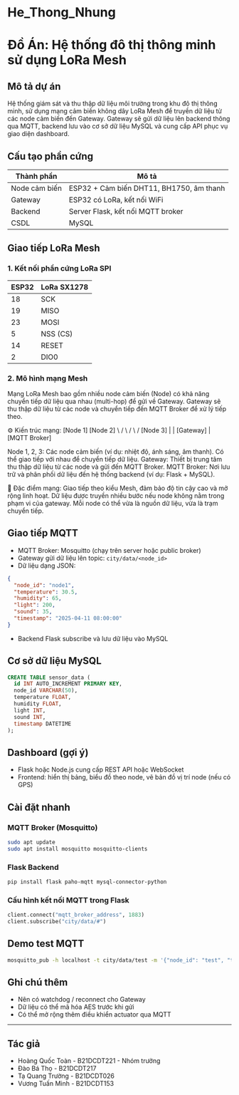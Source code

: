# He_Thong_Nhung
# Đồ Án: Hệ thống đô thị thông minh sử dụng LoRa Mesh

## Mô tả dự án
Hệ thống giám sát và thu thập dữ liệu môi trường trong khu đô thị thông minh, sử dụng mạng cảm biến không dây LoRa Mesh để truyền dữ liệu từ các node cảm biến đến Gateway. Gateway sẽ gửi dữ liệu lên backend thông qua MQTT, backend lưu vào cơ sở dữ liệu MySQL và cung cấp API phục vụ giao diện dashboard.

## Cấu tạo phần cứng

| Thành phần      | Mô tả                                |
|----------------|----------------------------------------|
| Node cảm biến  | ESP32 + Cảm biến DHT11, BH1750, âm thanh |
| Gateway        | ESP32 có LoRa, kết nối WiFi            |
| Backend        | Server Flask, kết nối MQTT broker       |
| CSDL           | MySQL                                  |

## Giao tiếp LoRa Mesh

### 1. Kết nối phần cứng LoRa SPI

| ESP32 | LoRa SX1278 |
|-------|--------------|
| 18    | SCK          |
| 19    | MISO         |
| 23    | MOSI         |
| 5     | NSS (CS)     |
| 14    | RESET        |
| 2     | DIO0         |

### 2. Mô hình mạng Mesh
Mạng LoRa Mesh bao gồm nhiều node cảm biến (Node) có khả năng chuyển tiếp dữ liệu qua nhau (multi-hop) để gửi về Gateway. Gateway sẽ thu thập dữ liệu từ các node và chuyển tiếp đến MQTT Broker để xử lý tiếp theo.

⚙️ Kiến trúc mạng:
          [Node 1]       [Node 2]
              \           /
               \         /
                \       /
                [Node 3]
                    |
                    |
                [Gateway]
                    |
              [MQTT Broker]

Node 1, 2, 3: Các node cảm biến (ví dụ: nhiệt độ, ánh sáng, âm thanh). Có thể giao tiếp với nhau để chuyển tiếp dữ liệu.
Gateway: Thiết bị trung tâm thu thập dữ liệu từ các node và gửi đến MQTT Broker.
MQTT Broker: Nơi lưu trữ và phân phối dữ liệu đến hệ thống backend (ví dụ: Flask + MySQL).

🔁 Đặc điểm mạng:
Giao tiếp theo kiểu Mesh, đảm bảo độ tin cậy cao và mở rộng linh hoạt.
Dữ liệu được truyền nhiều bước nếu node không nằm trong phạm vi của gateway.
Mỗi node có thể vừa là nguồn dữ liệu, vừa là trạm chuyển tiếp.

## Giao tiếp MQTT

- MQTT Broker: Mosquitto (chạy trên server hoặc public broker)
- Gateway gửi dữ liệu lên topic: `city/data/<node_id>`
- Dữ liệu dạng JSON:
```json
{
  "node_id": "node1",
  "temperature": 30.5,
  "humidity": 65,
  "light": 200,
  "sound": 35,
  "timestamp": "2025-04-11 08:00:00"
}
```

- Backend Flask subscribe và lưu dữ liệu vào MySQL

## Cơ sở dữ liệu MySQL

```sql
CREATE TABLE sensor_data (
  id INT AUTO_INCREMENT PRIMARY KEY,
  node_id VARCHAR(50),
  temperature FLOAT,
  humidity FLOAT,
  light INT,
  sound INT,
  timestamp DATETIME
);
```

## Dashboard (gợi ý)
- Flask hoặc Node.js cung cấp REST API hoặc WebSocket
- Frontend: hiển thị bảng, biểu đồ theo node, vẽ bản đồ vị trí node (nếu có GPS)

## Cài đặt nhanh

### MQTT Broker (Mosquitto)
```bash
sudo apt update
sudo apt install mosquitto mosquitto-clients
```

### Flask Backend
```bash
pip install flask paho-mqtt mysql-connector-python
```

### Cấu hình kết nối MQTT trong Flask
```python
client.connect("mqtt_broker_address", 1883)
client.subscribe("city/data/#")
```

## Demo test MQTT
```bash
mosquitto_pub -h localhost -t city/data/test -m '{"node_id": "test", "temperature": 25}'
```

## Ghi chú thêm
- Nên có watchdog / reconnect cho Gateway
- Dữ liệu có thể mã hóa AES trước khi gửi
- Có thể mở rộng thêm điều khiển actuator qua MQTT

---

## Tác giả
- Hoàng Quốc Toàn - B21DCDT221 - Nhóm trưởng
- Đào Bá Thọ - B21DCDT217
- Tạ Quang Trường - B21DCDT026
- Vương Tuấn Minh - B21DCDT153
